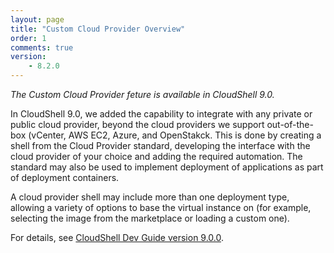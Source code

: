 ```yaml
---
layout: page
title: "Custom Cloud Provider Overview"
order: 1
comments: true
version:
    - 8.2.0
---
```


_The Custom Cloud Provider feture is available in CloudShell 9.0._

In CloudShell 9.0, we added the capability to integrate with any private or public cloud provider, beyond the cloud providers we support out-of-the-box (vCenter, AWS EC2, Azure, and OpenStakck. This is done by creating a shell from the Cloud Provider standard, developing the interface with the cloud provider of your choice and adding the required automation. The standard may also be used to implement deployment of applications as part of deployment containers.

A cloud provider shell may include more than one deployment type, allowing a variety of options to base the virtual instance on (for example, selecting the image from the marketplace or loading a custom one).

For details, see <a href="https://devguide.quali.com/cloudproviders/9.0.0/getting-started-with-cloud-providers.html">CloudShell Dev Guide version 9.0.0</a>.
